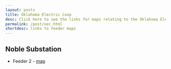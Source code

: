 ```yaml
---
layout: posts
title: Oklahoma Electric Coop
desc: Click here to see the links for maps relating to the Oklahoma Electic Coop.  This is organized by substation/feeders. 
permalink: /post/oec.html
shortdesc: links to feeder maps
---
```


Noble Substation
----------------------
* Feeder 2 - [map](/coop/oec/snob_f2.html)

